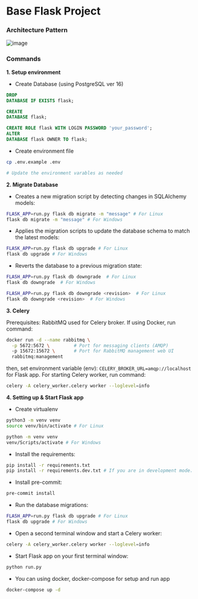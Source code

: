 # Base Flask Project

### Architecture Pattern

![image](https://github.com/user-attachments/assets/048afc6f-a528-4ef4-8ddf-3b8dc224d594)

### Commands

**1. Setup environment**

- Create Database (using PostgreSQL ver 16)

```sql
DROP
DATABASE IF EXISTS flask;

CREATE
DATABASE flask;

CREATE ROLE flask WITH LOGIN PASSWORD 'your_password';
ALTER
DATABASE flask OWNER TO flask;
```

- Create environment file

``` bash
cp .env.example .env

# Update the environment varables as needed
```

**2. Migrate Database**

- Creates a new migration script by detecting changes in SQLAlchemy models:

```bash
FLASK_APP=run.py flask db migrate -m "message" # For Linux
flask db migrate -m "message" # For Windows
```

- Applies the migration scripts to update the database schema to match the latest models:

```bash
FLASK_APP=run.py flask db upgrade # For Linux
flask db upgrade # For Windows
```

- Reverts the database to a previous migration state:

```bash
FLASH_APP=run.py flask db downgrade  # For Linux
flask db downgrade  # For Windows
```

```bash
FLASH_APP=run.py flask db downgrade <revision>  # For Linux
flask db downgrade <revision>  # For Windows
```

**3. Celery**

Prerequisites: RabbitMQ used for Celery broker.
If using Docker, run command:

```bash
docker run -d --name rabbitmq \
  -p 5672:5672 \         # Port for messaging clients (AMQP)
  -p 15672:15672 \       # Port for RabbitMQ management web UI
  rabbitmq:management
```

then, set environment variable (env): `CELERY_BROKER_URL=amqp://localhost` for Flask app.
For starting Celery worker, run command:

```bash
celery -A celery_worker.celery worker --loglevel=info
```

**4. Setting up & Start Flask app**

- Create virtualenv

```bash
python3 -m venv venv
source venv/bin/activate # For Linux
```

```bash
python -m venv venv
venv/Scripts/activate # For Windows
```

- Install the requirements:

```bash
pip install -r requirements.txt
pip install -r requirements.dev.txt # If you are in development mode.
```

- Install pre-commit:

```bash
pre-commit install
```

- Run the database migrations:

```bash
FLASH_APP=run.py flask db upgrade # For Linux
flask db upgrade # For Windows
```

- Open a second terminal window and start a Celery worker:

```bash
celery -A celery_worker.celery worker --loglevel=info
```

- Start Flask app on your first terminal window:

```bash
python run.py
```

- You can using docker, docker-compose for setup and run app

```bash
docker-compose up -d
```